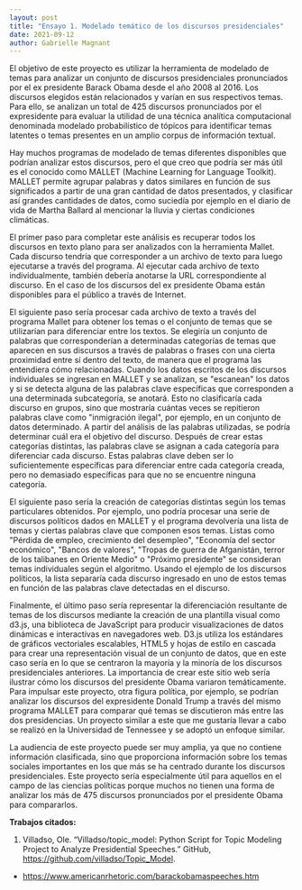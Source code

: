 ```yaml
---
layout: post
title: "Ensayo 1. Modelado temático de los discursos presidenciales"
date: 2021-09-12
author: Gabrielle Magnant
---
```


El objetivo de este proyecto es utilizar la herramienta de modelado de temas para analizar un conjunto de discursos presidenciales pronunciados por el ex presidente Barack Obama desde el año 2008 al 2016. Los discursos elegidos están relacionados y varían en sus respectivos temas. Para ello, se analizan un total de 425 discursos pronunciados por el expresidente para evaluar la utilidad de una técnica analítica computacional denominada modelado probabilístico de tópicos para identificar temas latentes o temas presentes en un amplio corpus de información textual.

Hay muchos programas de modelado de temas diferentes disponibles que podrían analizar estos discursos, pero el que creo que podría ser más útil es el conocido como MALLET (Machine Learning for Language Toolkit). MALLET permite agrupar palabras y datos similares en función de sus significados a partir de una gran cantidad de datos presentados, y clasificar así grandes cantidades de datos, como suciedía por ejemplo en el diario de vida de Martha Ballard al mencionar la lluvia y ciertas condiciones climáticas.

El primer paso para completar este análisis es recuperar todos los discursos en texto plano para ser analizados con la herramienta Mallet. Cada discurso tendría que corresponder a un archivo de texto para luego ejecutarse a través del programa. Al ejecutar cada archivo de texto individualmente, también debería anotarse la URL correspondiente al discurso. En el caso de los discursos del ex presidente Obama están disponibles para el público a través de Internet.

El siguiente paso sería procesar cada archivo de texto a través del programa Mallet para obtener los temas o el conjunto de temas que se utilizarían para diferenciar entre los textos. Se elegiría un conjunto de palabras que corresponderían a determinadas categorías de temas que aparecen en sus discursos a través de  palabras o frases con una cierta proximidad entre sí dentro del texto, de manera que el programa las entendiera cómo relacionadas. Cuando los datos escritos de los discursos individuales se ingresan en MALLET y se analizan, se "escanean" los datos y si se detecta alguna de las palabras clave específicas que corresponden a una determinada subcategoría, se anotará. Esto no clasificaría cada discurso en grupos, sino que mostraría cuántas veces se repitieron palabras clave como "inmigración ilegal", por ejemplo, en un conjunto de datos determinado. A partir del análisis de las palabras utilizadas, se podría determinar cuál era el objetivo del discurso. Después de crear estas categorías distintas, las palabras clave se asignan a cada categoría para diferenciar cada discurso. Estas palabras clave deben ser lo suficientemente específicas para diferenciar entre cada categoría creada, pero no demasiado específicas para que no se encuentre ninguna categoría.

El siguiente paso sería la creación de categorías distintas según los temas particulares obtenidos. Por ejemplo, uno podría procesar una serie de discursos políticos dados en MALLET y el programa devolvería una lista de temas y ciertas palabras clave que componen esos temas. Listas como "Pérdida de empleo, crecimiento del desempleo", "Economía del sector económico", "Bancos de valores", "Tropas de guerra de Afganistán, terror de los talibanes en Oriente Medio" o "Próximo presidente" se consideran temas individuales según el algoritmo. Usando el ejemplo de los discursos políticos, la lista separaría cada discurso ingresado en uno de estos temas en función de las palabras clave detectadas en el discurso.

Finalmente, el último paso sería representar la diferenciación resultante de temas de los discursos mediante la creación de una plantilla visual como d3.js, una biblioteca de JavaScript para producir visualizaciones de datos dinámicas e interactivas en navegadores web. D3.js utiliza los estándares de gráficos vectoriales escalables, HTML5 y hojas de estilo en cascada para crear una representación visual de un conjunto de datos, que en este caso sería en lo que se centraron la mayoría y la minoría de los discursos presidenciales anteriores. La importancia de crear este sitio web sería ilustrar cómo los discursos del presidente Obama variaron temáticamente. Para impulsar este proyecto, otra figura política, por ejemplo, se podrían analizar los discursos del expresidente Donald Trump a través del mismo programa MALLET para comparar qué temas se discutieron más entre las dos presidencias. Un proyecto similar a este que me gustaría llevar a cabo se realizó en la Universidad de Tennessee y se adoptó un enfoque similar.

La audiencia de este proyecto puede ser muy amplia, ya que no contiene información clasificada, sino que proporciona información sobre los temas sociales importantes en los que más se ha centrado durante los discursos presidenciales. Este proyecto sería especialmente útil para aquellos en el campo de las ciencias políticas porque muchos no tienen una forma de analizar los más de 475 discursos pronunciados por el presidente Obama para compararlos.


**Trabajos citados:**


1. Villadso, Ole. “Villadso/topic_model: Python Script for Topic Modeling Project to Analyze Presidential Speeches.” GitHub, https://github.com/villadso/Topic_Model. 
* https://www.americanrhetoric.com/barackobamaspeeches.htm



